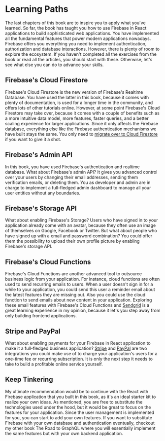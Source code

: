 # Learning Paths

The last chapters of this book are to inspire you to apply what you've learned. So far, the book has taught you how to use Firebase in React applications to build sophisticated web applications. You have implemented all the fundamental features that power modern applications nowadays. Firebase offers you everything you need to implement authentication, authorization and database interactions. However, there is plenty of room to explore the ecosystem. If you haven't completed all the exercises from the book or read all the articles, you should start with these. Otherwise, let's see what else you can do to advance your skills.

## Firebase's Cloud Firestore

Firebase's Cloud Firestore is the new version of Firebase's Realtime Database. You have used the latter in this book, because it comes with plenty of documentation, is used for a longer time in the community, and offers lots of other tutorials online. However, at some point Firebase's Cloud Firestore may take over, because it comes with a couple of benefits such as a more intuitive data model, more features, faster queries, and a better scaling experience for larger applications. Since it only affects the Firebase database, everything else like the Firebase authentication mechanisms we have built stays the same. You only need to [migrate over to Cloud Firestore](https://www.robinwieruch.de/react-firestore-tutorial) if you want to give it a shot.

## Firebase's Admin API

In this book, you have used Firebase's authentication and realtime database. What about Firebase's admin API? It gives you advanced control over your users by changing their email addresses, sending them verification emails, or deleting them. You as developer and admin are in charge to implement a full-fledged admin dashboard to manage all your user entities without any boundaries.

## Firebase's Storage API

What about enabling Firebase's Storage? Users who have signed in to your application already come with an avatar, because they often use an image of themselves on Google, Facebook or Twitter. But what about people who have signed up with a email and password combination? You could offer them the possibility to upload their own profile picture by enabling Firebase's storage API.

## Firebase's Cloud Functions

Firebase's Cloud Functions are another advanced tool to outsource business logic from your application. For instance, cloud functions are often used to send recurring emails to users. When a user doesn't sign in for a while to your application, you could send this user a reminder email about the latest features they are missing out. Also you could use the cloud function to send emails about new content in your application. Exploring these email features with Firebase's Cloud Functions and [Sendgrid](https://sendgrid.com/) is a great learning experience in my opinion, because it let's you step away from only building frontend applications.

## Stripe and PayPal

What about enabling payments for your Firebase in React application to make it a full-fledged business application? [Stripe](https://www.robinwieruch.de/react-express-stripe-payment/) and [PayPal](https://www.robinwieruch.de/react-paypal-payment/) are two integrations you could make use of to charge your application's users for a one-time fee or recurring subscription. It is only the next step it needs to take to build a profitable online service yourself.

## Keep Tinkering

My ultimate recommendation would be to continue with the React with Firebase application that you built in this book, as it's an ideal starter kit to realize your own ideas. As mentioned, you are free to substitute the technologies used under the hood, but it would be great to focus on the features for your application. Since the user management is implemented for you, you can start to add your own features. If you want to substitute Firebase with your own database and authentication eventually, checkout my other book The Road to GraphQL where you will essentially implement the same features but with your own backend application.

